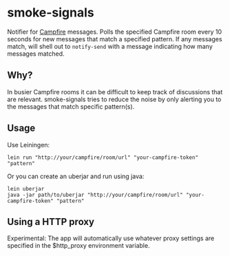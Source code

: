 # smoke-signals

Notifier for [Campfire](http://campfirenow.com) messages. Polls the specified Campfire room every 10 seconds for new messages that match a specified pattern. If any messages match, will shell out to `notify-send` with a message indicating how many messages matched.

## Why?

In busier Campfire rooms it can be difficult to keep track of discussions that are relevant. smoke-signals tries to reduce the noise by only alerting you to the messages that match specific pattern(s). 

## Usage

Use Leiningen:

	lein run "http://your/campfire/room/url" "your-campfire-token" "pattern"
	
Or you can create an uberjar and run using java:

	lein uberjar
	java -jar path/to/uberjar "http://your/campfire/room/url" "your-campfire-token" "pattern"

## Using a HTTP proxy

Experimental: The app will automatically use whatever proxy settings are specified in the $http_proxy environment variable.
